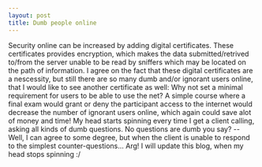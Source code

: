 ```yaml
---
layout: post
title: Dumb people online
---
```


Security online can be increased by adding digital certificates. These certificates provides encryption, which makes the data submitted/retrived to/from the server unable to be read by sniffers which may be located on the path of information. I agree on the fact that these digital certificates are a nescessity, but still there are so many dumb and/or ignorant users online, that I would like to see another certificate as well: Why not set a minimal requirement for users to be able to use the net? A simple course where a final exam would grant or deny the participant access to the internet would decrease the number of ignorant users online, which again could save alot of money and time! My head starts spinning every time I get a client calling, asking all kinds of dumb questions. No questions are dumb you say? -- Well, I can agree to some degree, but when the client is unable to respond to the simplest counter-questions... Arg!
 I will update this blog, when my head stops spinning :/


